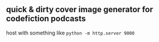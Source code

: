 ## quick & dirty cover image generator for codefiction podcasts

host with something like `python -m http.server 9000`


